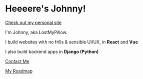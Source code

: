 # Heeeere's Johnny!

[Check out my personal site](https://lostmypillow.github.io)

I'm Johnny, aka LostMyPillow.

I build websites with no frills & sensible UI/UX, in **React** and **Vue**

I also build backend apps in **Django (Python)**

[Contact Me](mailto:lostmypillow@icloud.com)

[My Roadmap](https://github.com/users/lostmypillow/projects/4)

<!--
**lostmypillow/lostmypillow** is a ✨ _special_ ✨ repository because its `README.md` (this file) appears on your GitHub profile.

Here are some ideas to get you started:

- 🔭 I’m currently working on ...
- 🌱 I’m currently learning ...
- 👯 I’m looking to collaborate on ...
- 🤔 I’m looking for help with ...
- 💬 Ask me about ...
- 📫 How to reach me: ...
- 😄 Pronouns: ...
- ⚡ Fun fact: ...
-->
